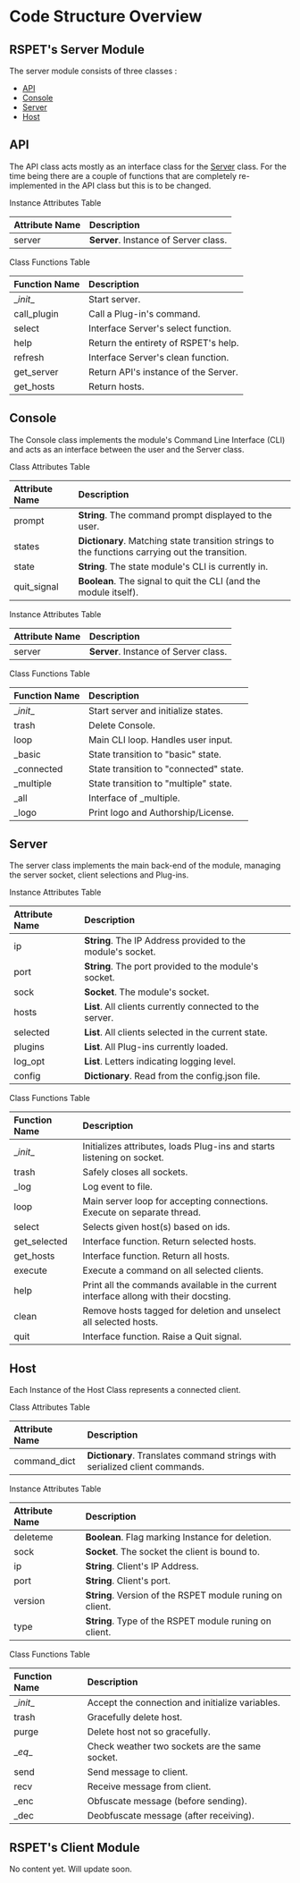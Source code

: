 # Code Structure Overview

## RSPET's Server Module

The server module consists of three classes :

* [API](#API)
* [Console](#console)
* [Server](#server)
* [Host](#host)

## API

The API class acts mostly as an interface class for the [Server](#server) class.
For the time being there are a couple of functions that are completely re-implemented
in the API class but this is to be changed.

Instance Attributes Table

| Attribute Name | Description                          |
| :------------- | :----------------------------------- |
| server         | **Server**. Instance of Server class.|

Class Functions Table

| Function Name  | Description                           |
| :------------- | :------------------------------------ |
| \__init__      | Start server.                         |
| call_plugin    | Call a Plug-in's command.             |
| select         | Interface Server's select function.   |
| help           | Return the entirety of RSPET's help.  |
| refresh        | Interface Server's clean function.    |
| get_server     | Return API's instance of the Server.  |
| get_hosts      | Return hosts.                         |

## Console

The Console class implements the module's Command Line Interface (CLI) and acts
as an interface between the user and the Server class.

Class Attributes Table

| Attribute Name | Description                                                                                    |
| :------------- | :--------------------------------------------------------------------------------------------- |
| prompt         | **String**. The command prompt displayed to the user.                                          |
| states         | **Dictionary**. Matching state transition strings to the functions carrying out the transition.|
| state          | **String**. The state module's CLI is currently in.                                            |
| quit_signal    | **Boolean**. The signal to quit the CLI (and the module itself).                               |

Instance Attributes Table

| Attribute Name | Description                          |
| :------------- | :----------------------------------- |
| server         | **Server**. Instance of Server class.|


Class Functions Table

| Function Name  | Description                           |
| :------------- | :------------------------------------ |
| \__init__      | Start server and initialize states.   |
| trash          | Delete Console.                       |
| loop           | Main CLI loop. Handles user input.    |
| _basic         | State transition to "basic" state.    |
| _connected     | State transition to "connected" state.|
| _multiple      | State transition to "multiple" state. |
| _all           | Interface of _multiple.               |
| _logo          | Print logo and Authorship/License.    |

## Server

The server class implements the main back-end of the module, managing the server
socket, client selections and Plug-ins.

Instance Attributes Table

| Attribute Name | Description                                                |
| :------------- | :--------------------------------------------------------- |
| ip             | **String**. The IP Address provided to the module's socket.|
| port           | **String**. The port provided to the module's socket.      |
| sock           | **Socket**. The module's socket.                           |
| hosts          | **List**. All clients currently connected to the server.   |
| selected       | **List**. All clients selected in the current state.       |
| plugins        | **List**. All Plug-ins currently loaded.                   |
| log_opt        | **List**. Letters indicating logging level.                |
| config         | **Dictionary**. Read from the config.json file.            |

Class Functions Table

| Function Name  | Description                                                                          |
| :------------- | :----------------------------------------------------------------------------------- |
| \__init__      | Initializes attributes, loads Plug-ins and starts listening on socket.               |
| trash          | Safely closes all sockets.                                                           |
| _log           | Log event to file.                                                                   |
| loop           | Main server loop for accepting connections. Execute on separate thread.              |
| select         | Selects given host(s) based on ids.                                                  |
| get_selected   | Interface function. Return selected hosts.                                           |
| get_hosts      | Interface function. Return all hosts.                                                |
| execute        | Execute a command on all selected clients.                                           |
| help           | Print all the commands available in the current interface allong with their docsting.|
| clean          | Remove hosts tagged for deletion and unselect all selected hosts.                    |
| quit           | Interface function. Raise a Quit signal.                                             |

## Host

Each Instance of the Host Class represents a connected client.

Class Attributes Table

| Attribute Name | Description                                                                |
| :------------- | :------------------------------------------------------------------------- |
| command_dict   | **Dictionary**. Translates command strings with serialized client commands.|

Instance Attributes Table

| Attribute Name | Description                                              |
| :------------- | :------------------------------------------------------- |
| deleteme       | **Boolean**. Flag marking Instance for deletion.         |
| sock           | **Socket**. The socket the client is bound to.           |
| ip             | **String**. Client's IP Address.                         |
| port           | **String**. Client's port.                               |
| version        | **String**. Version of the RSPET module runing on client.|
| type           | **String**. Type of the RSPET module runing on client.   |

Class Functions Table

| Function Name  | Description    |
| :------------- | :------------- |
| \__init__      | Accept the connection and initialize variables.|
| trash          | Gracefully delete host.                        |
| purge          | Delete host not so gracefully.                 |
| \__eq__        | Check weather two sockets are the same socket. |
| send           | Send message to client.                        |
| recv           | Receive message from client.                   |
| _enc           | Obfuscate message (before sending).            |
| _dec           | Deobfuscate message (after receiving).         |

## RSPET's Client Module

No content yet. Will update soon.
